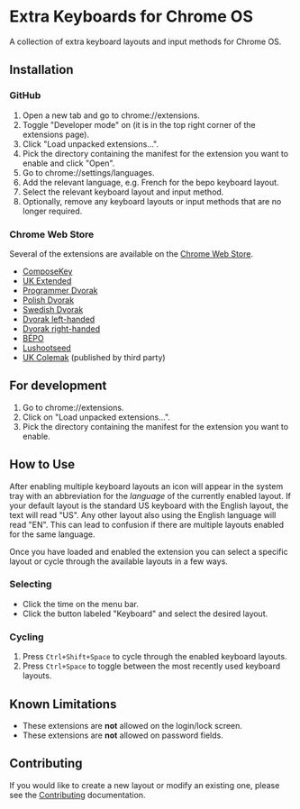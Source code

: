 # Extra Keyboards for Chrome OS

A collection of extra keyboard layouts and input methods for Chrome OS.

## Installation

### GitHub

1. Open a new tab and go to chrome://extensions.
1. Toggle "Developer mode" on (it is in the top right corner of the extensions
   page).
1. Click "Load unpacked extensions...".
1. Pick the directory containing the manifest for the extension you want to
   enable and click "Open".
1. Go to chrome://settings/languages.
1. Add the relevant language, e.g. French for the bepo keyboard layout.
1. Select the relevant keyboard layout and input method.
1. Optionally, remove any keyboard layouts or input methods that are no longer
   required.

### Chrome Web Store

Several of the extensions are available on the [Chrome Web Store](http://chrome.google.com/webstore/).

- [ComposeKey](https://chrome.google.com/webstore/detail/composekey/iijdllfdmhbmlmnbcohgbfagfibpbgba)
- [UK Extended](https://chrome.google.com/webstore/detail/uk-extended/pkbdliadhfopgfdhbldifaakplenbpnd)
- [Programmer Dvorak](https://chrome.google.com/webstore/detail/programmer-dvorak/mogcmmflienoigckdgnkkkafbgkaecbj)
- [Polish Dvorak](https://chrome.google.com/webstore/detail/polish-dvorak/gikieikejljogkfjbijjplfhbmhbmfkf)
- [Swedish Dvorak](https://chrome.google.com/webstore/detail/svorak/ijimhcgeahpgfdcgaheadagkjkiibcnj)
- [Dvorak left-handed](https://chrome.google.com/webstore/detail/dvorak-left/daedidciajfkjpjfmailopfppehmdlkn)
- [Dvorak right-handed](https://chrome.google.com/webstore/detail/dvorak-right/ibmblmkjihglholefminaiddohamopnn)
- [BÉPO](https://chrome.google.com/webstore/detail/b%C3%A9po/pgiknkjjcfcalehnoedjngelcgopgkgc)
- [Lushootseed](https://chrome.google.com/webstore/detail/lushootseed/bdcecklhaeiniooomgajkefmnghopnpk)
- [UK Colemak](https://chrome.google.com/webstore/detail/nionfllpgckhdmcecikpfkonedlmlnop) (published by third party)

## For development

1. Go to chrome://extensions.
2. Click on "Load unpacked extensions...".
3. Pick the directory containing the manifest for the extension you want to
enable.

## How to Use

After enabling multiple keyboard layouts an icon will appear in the system tray
with an abbreviation for the *language* of the currently enabled layout. If
your default layout is the standard US keyboard with the English layout, the
text will read "US". Any other layout also using the English language will read
"EN". This can lead to confusion if there are multiple layouts enabled for the
same language.

Once you have loaded and enabled the extension you can select a specific layout
or cycle through the available layouts in a few ways.

### Selecting

- Click the time on the menu bar.
- Click the button labeled "Keyboard" and select the desired layout.

### Cycling

1. Press `Ctrl+Shift+Space` to cycle through the enabled keyboard layouts.
1. Press `Ctrl+Space` to toggle between the most recently used keyboard layouts.

## Known Limitations

- These extensions are **not** allowed on the login/lock screen.
- These extensions are **not** allowed on password fields.

## Contributing

If you would like to create a new layout or modify an existing one, please see
the [Contributing](CONTRIBUTING.md) documentation.